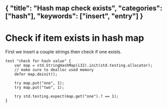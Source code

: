 {
  "title": "Hash map check exists",
  "categories": ["hash"],
  "keywords": ["insert", "entry"]
}
---
# Check if item exists in hash map

First we insert a couple strings then check if one exists.

```zig
test "check for hash value" {
    var map = std.StringHashMap(i32).init(std.testing.allocator);
    // make sure to dealloc used memory
    defer map.deinit();

    try map.put("one", 1);
    try map.put("two", 1);

    try std.testing.expect(map.get("one").? == 1);
}
```
